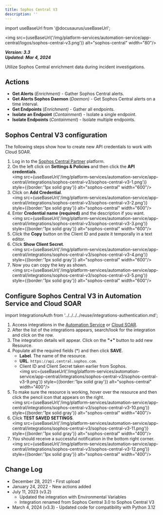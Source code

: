 ```yaml
---
title: Sophos Central V3
description: ''
---
```


import useBaseUrl from '@docusaurus/useBaseUrl';

<img src={useBaseUrl('/img/platform-services/automation-service/app-central/logos/sophos-central-v3.png')} alt="sophos-central" width="80"/>

***Version: 3.3  
Updated: Mar 4, 2024***

Utilize Sophos Central enrichment data during incident investigations.

## Actions

* **Get Alerts** (*Enrichment)* - Gather Sophos Central alerts.
* **Get Alerts Sophos Daemon** (*Daemon)* - Get Sophos Central alerts on a time interval.
* **Get Endpoints** (*Enrichment)* - Gather all endpoints.
* **Isolate an Endpoint** (*Containment*) - Isolate a single endpoint.
* **Isolate Endpoints** (*Containment*) - Isolate multiple endpoints.

## Sophos Central V3 configuration

The following steps show how to create new API credentials to work with Cloud SOAR.

1. Log in to the [Sophos Central Partner](https://central.sophos.com/manage/partner) platform.
1. On the left click on **Settings & Policies** and then click the **API credentials**.<br/><img src={useBaseUrl('/img/platform-services/automation-service/app-central/integrations/sophos-central-v3/sophos-central-v3-1.png')} style={{border:'1px solid gray'}} alt="sophos-central" width="600"/>
1. Click on **Add Credential**. <br/><img src={useBaseUrl('/img/platform-services/automation-service/app-central/integrations/sophos-central-v3/sophos-central-v3-2.png')} style={{border:'1px solid gray'}} alt="sophos-central" width="600"/>
1. Enter **Credential name (required)** and the description if you want.<br/><img src={useBaseUrl('/img/platform-services/automation-service/app-central/integrations/sophos-central-v3/sophos-central-v3-3.png')} style={{border:'1px solid gray'}} alt="sophos-central" width="600"/>
1. Click the **Copy** button on the Client ID and paste it temporally in a text editor.
1. Click **Show Client Secret**.<br/><img src={useBaseUrl('/img/platform-services/automation-service/app-central/integrations/sophos-central-v3/sophos-central-v3-4.png')} style={{border:'1px solid gray'}} alt="sophos-central" width="600"/>
1. Now you can copy the key as shown.<br/><img src={useBaseUrl('/img/platform-services/automation-service/app-central/integrations/sophos-central-v3/sophos-central-v3-5.png')} style={{border:'1px solid gray'}} alt="sophos-central" width="600"/>

## Configure Sophos Central V3 in Automation Service and Cloud SOAR

import IntegrationsAuth from '../../../../reuse/integrations-authentication.md';

<IntegrationsAuth/>

1. Access integrations in the [Automation Service](/docs/platform-services/automation-service/automation-service-integrations/#view-integrations) or [Cloud SOAR](/docs/cloud-soar/automation).
1. After the list of the integrations appears, search/look for the integration and click on the row.
1. The integration details will appear. Click on the **"+"** button to add new
   Resource.
1. Populate all the required fields (\*) and then click **SAVE**.
    * **Label**. The name of the resource.
    * **URL**. `https://api.central.sophos.com`.
    * Client ID and Client Secret taken earlier from Sophos.<br/><img src={useBaseUrl('/img/platform-services/automation-service/app-central/integrations/sophos-central-v3/sophos-central-v3-9.png')} style={{border:'1px solid gray'}} alt="sophos-central" width="400"/>
1. To make sure the resource is working, hover over the resource and then click the pencil icon that appears on the right.<br/><img src={useBaseUrl('/img/platform-services/automation-service/app-central/integrations/sophos-central-v3/sophos-central-v3-10.png')} style={{border:'1px solid gray'}} alt="sophos-central" width="400"/>
1. Click **TEST SAVED SETTINGS**.<br/><img src={useBaseUrl('/img/platform-services/automation-service/app-central/integrations/sophos-central-v3/sophos-central-v3-11.png')} style={{border:'1px solid gray'}} alt="sophos-central" width="400"/>
1. You should receive a successful notification in the bottom right corner.<br/><img src={useBaseUrl('/img/platform-services/automation-service/app-central/integrations/sophos-central-v3/sophos-central-v3-12.png')} style={{border:'1px solid gray'}} alt="sophos-central" width="400"/>

## Change Log

* December 28, 2021 - First upload
* January 24, 2022 - New actions added
* July 11, 2023 (v3.2)
    + Updated the integration with Environmental Variables
    + Integration renamed from Sophos Central 3.0 to Sophos Central V3
* March 4, 2024 (v3.3) - Updated code for compatibility with Python 3.12

